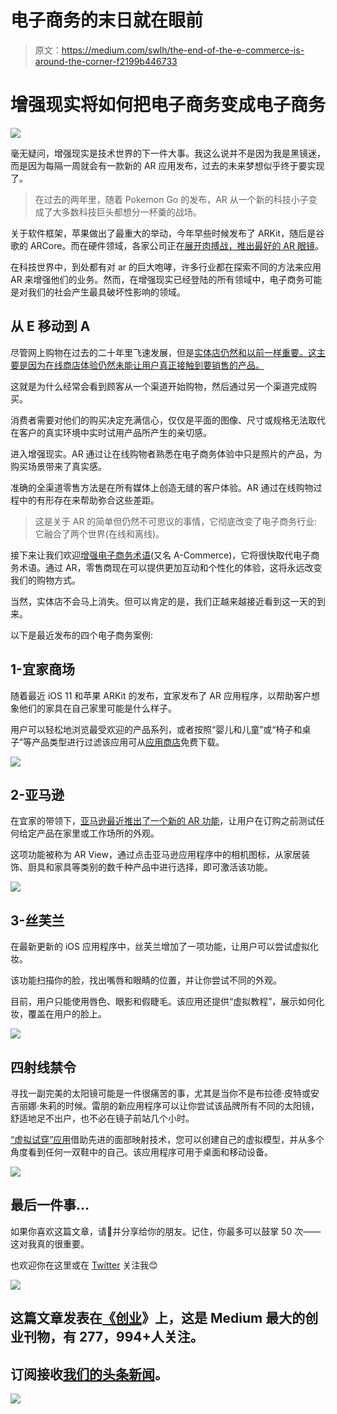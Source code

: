 # 电子商务的末日就在眼前

> 原文：<https://medium.com/swlh/the-end-of-the-e-commerce-is-around-the-corner-f2199b446733>

# 增强现实将如何把电子商务变成电子商务

![](img/0aab031d98cd3b3baee33c4e3457161e.png)

毫无疑问，增强现实是技术世界的下一件大事。我这么说并不是因为我是黑镜迷，而是因为每隔一周就会有一款新的 AR 应用发布，过去的未来梦想似乎终于要实现了。

> 在过去的两年里，随着 Pokemon Go 的发布，AR 从一个新的科技小子变成了大多数科技巨头都想分一杯羹的战场。

关于软件框架，苹果做出了最重大的举动，今年早些时候发布了 ARKit，随后是谷歌的 ARCore。而在硬件领域，各家公司正在[展开肉搏战，推出最好的 AR 眼镜](https://www.wired.com/story/future-of-augmented-reality-2018/)。

在科技世界中，到处都有对 ar 的巨大咆哮，许多行业都在探索不同的方法来应用 AR 来增强他们的业务。然而，在增强现实已经登陆的所有领域中，电子商务可能是对我们的社会产生最具破坏性影响的领域。

## 从 E 移动到 A

尽管网上购物在过去的二十年里飞速发展，但是[实体店仍然和以前一样重要。这主要是因为在线商店体验仍然未能让用户真正接触到要销售的产品。](https://retail.emarketer.com/article/us-shoppers-still-prefer-make-most-purchases-in-store/58dd8922ebd400061c80f3cf)

这就是为什么经常会看到顾客从一个渠道开始购物，然后通过另一个渠道完成购买。

消费者需要对他们的购买决定充满信心，仅仅是平面的图像、尺寸或规格无法取代在客户的真实环境中实时试用产品所产生的亲切感。

进入增强现实。AR 通过让在线购物者熟悉在电子商务体验中只是照片的产品，为购买场景带来了真实感。

准确的全渠道零售方法是在所有媒体上创造无缝的客户体验。AR 通过在线购物过程中的有形存在来帮助弥合这些差距。

> 这是关于 AR 的简单但仍然不可思议的事情，它彻底改变了电子商务行业:它融合了两个世界(在线和离线)。

接下来让我们欢迎[增强电子商务术语](https://en.wikipedia.org/wiki/Augmented_Commerce)(又名 A-Commerce)，它将很快取代电子商务术语。通过 AR，零售商现在可以提供更加互动和个性化的体验，这将永远改变我们的购物方式。

当然，实体店不会马上消失。但可以肯定的是，我们正越来越接近看到这一天的到来。

以下是最近发布的四个电子商务案例:

## 1-宜家商场

随着最近 iOS 11 和苹果 ARKit 的发布，宜家发布了 AR 应用程序，以帮助客户想象他们的家具在自己家里可能是什么样子。

用户可以轻松地浏览最受欢迎的产品系列，或者按照“婴儿和儿童”或“椅子和桌子”等产品类型进行过滤该应用可从[应用商店](https://itunes.apple.com/us/app/ikea-place/id1279244498?mt=8)免费下载。

![](img/c20bbaa84f8b950ed1f7555a1168ddb2.png)

## 2-亚马逊

在宜家的带领下，[亚马逊最近推出了一个新的 AR 功能](https://www.recode.net/2017/11/1/16592238/amazon-app-augmented-reality-ar-view-3d)，让用户在订购之前测试任何给定产品在家里或工作场所的外观。

这项功能被称为 AR View，通过点击亚马逊应用程序中的相机图标，从家居装饰、厨具和家具等类别的数千种产品中进行选择，即可激活该功能。

![](img/97b36c8136929c05f68d444bb99fe490.png)

## 3-丝芙兰

在最新更新的 iOS 应用程序中，丝芙兰增加了一项功能，让用户可以尝试虚拟化妆。

该功能扫描你的脸，找出嘴唇和眼睛的位置，并让你尝试不同的外观。

目前，用户只能使用唇色、眼影和假睫毛。该应用还提供“虚拟教程”，展示如何化妆，覆盖在用户的脸上。

![](img/a7bacce8c3e813fb494b5a5b1b1439ed.png)

## 四射线禁令

寻找一副完美的太阳镜可能是一件很痛苦的事，尤其是当你不是布拉德·皮特或安吉丽娜·朱莉的时候。雷朋的新应用程序可以让你尝试该品牌所有不同的太阳镜，舒适地足不出户，也不必在镜子前站几个小时。

[“虚拟试穿”应用](https://www.ray-ban.com/usa/virtual-try-on)借助先进的面部映射技术，您可以创建自己的虚拟模型，并从多个角度看到任何一双鞋中的自己。该应用程序可用于桌面和移动设备。

![](img/0abfefb9f3d03339a8f374b84825b1fe.png)

## 最后一件事…

如果你喜欢这篇文章，请👏并分享给你的朋友。记住，你最多可以鼓掌 50 次——这对我真的很重要。

也欢迎你在这里或在 [Twitter](http://twitter.com/gastonviau) 关注我😊

![](img/731acf26f5d44fdc58d99a6388fe935d.png)

## 这篇文章发表在[《创业](https://medium.com/swlh)》上，这是 Medium 最大的创业刊物，有 277，994+人关注。

## 订阅接收[我们的头条新闻](http://growthsupply.com/the-startup-newsletter/)。

![](img/731acf26f5d44fdc58d99a6388fe935d.png)